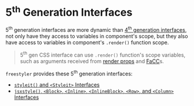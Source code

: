# 5<sup>th</sup> Generation Interfaces

5<sup>th</sup> generation interfaces are more dynamic than [4<sup>th</sup> generation interfaces](./4th-gen.md),
not only have they access to variables in component's scope, but they also have access to variables in component's
`.render()` function scope.

> 5<sup>th</sup> gen CSS interface can use `.render()` function's scope variables, such as arguments received from
> [render props](https://mailonline.github.io/libreact/en/Introduction.html#render-props) and [FaCC](https://mailonline.github.io/libreact/en/Introduction.html#facc)s.

`freestyler` provides these 5<sup>th</sup> generation interfaces:

- [`styleit()` and `<Styleit>` Interfaces](./styleit.md)
- [`jsxstyle()`, `<Block>`, `<Inline>`, `<InlineBlock>`, `<Row>`, and `<Column>` Interfaces](./jsxstyle.md)
